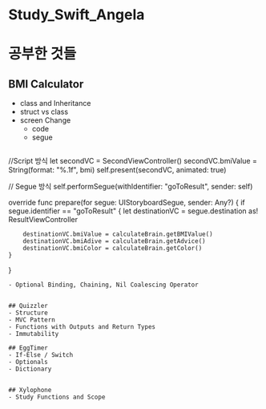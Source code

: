 # Study_Swift_Angela
# 공부한 것들 

## BMI Calculator
- class and Inheritance
- struct vs class
- screen Change
    - code
    - segue
    ```swift
//Script 방식
let secondVC = SecondViewController()
secondVC.bmiValue = String(format: "%.1f", bmi)
self.present(secondVC, animated: true)

// Segue 방식
self.performSegue(withIdentifier: "goToResult", sender: self)

override func prepare(for segue: UIStoryboardSegue, sender: Any?) {
    if segue.identifier == "goToResult" {
        let destinationVC = segue.destination as! ResultViewController
        
        destinationVC.bmiValue = calculateBrain.getBMIValue()
        destinationVC.bmiAdive = calculateBrain.getAdvice()
        destinationVC.bmiColor = calculateBrain.getColor()
    }
}
```
- Optional Binding, Chaining, Nil Coalescing Operator
    

## Quizzler
- Structure
- MVC Pattern
- Functions with Outputs and Return Types
- Immutability

## EggTimer
- If-Else / Switch
- Optionals
- Dictionary


## Xylophone
- Study Functions and Scope
